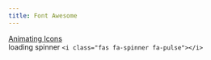 ```yaml
---
title: Font Awesome 
---
```


[Animating Icons](https://fontawesome.com/how-to-use/on-the-web/styling/animating-icons)  
loading  spinner `<i class="fas fa-spinner fa-pulse"></i>`